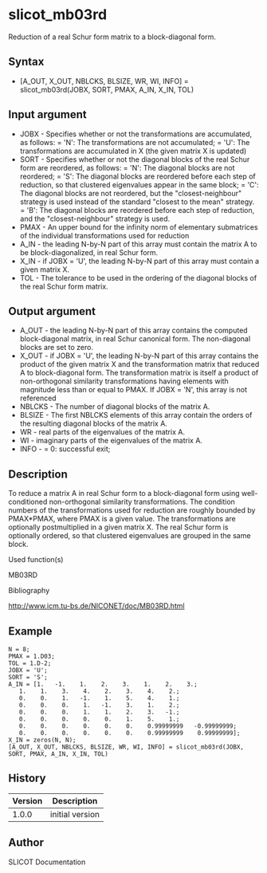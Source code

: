 

# slicot_mb03rd

Reduction of a real Schur form matrix to a block-diagonal form.

## Syntax

- [A_OUT, X_OUT, NBLCKS, BLSIZE, WR, WI, INFO] = slicot_mb03rd(JOBX, SORT, PMAX, A_IN, X_IN, TOL)

## Input argument

 - JOBX - Specifies whether or not the transformations are accumulated, as follows: = 'N':  The transformations are not accumulated; = 'U':  The transformations are accumulated in X (the given matrix X is updated)
 - SORT - Specifies whether or not the diagonal blocks of the real Schur form are reordered, as follows: = 'N':  The diagonal blocks are not reordered; = 'S':  The diagonal blocks are reordered before each step of reduction, so that clustered eigenvalues appear in the same block; = 'C':  The diagonal blocks are not reordered, but the "closest-neighbour" strategy is used instead of the standard "closest to the mean" strategy. = 'B':  The diagonal blocks are reordered before each step of reduction, and the "closest-neighbour" strategy is used.
 - PMAX - An upper bound for the infinity norm of elementary submatrices of the individual transformations used for reduction
 - A_IN - the leading N-by-N part of this array must contain the matrix A to be block-diagonalized, in real Schur form.
 - X_IN - if JOBX = 'U', the leading N-by-N part of this array must contain a given matrix X.
 - TOL - The tolerance to be used in the ordering of the diagonal blocks of the real Schur form matrix.

## Output argument

 - A_OUT - the leading N-by-N part of this array contains the computed block-diagonal matrix, in real Schur canonical form. The non-diagonal blocks are set to zero.
 - X_OUT - if JOBX = 'U', the leading N-by-N part of this array contains the product of the given matrix X and the transformation matrix that reduced A to block-diagonal form. The transformation matrix is itself a product of non-orthogonal similarity transformations having elements with magnitude less than or equal to PMAX. If JOBX = 'N', this array is not referenced
 - NBLCKS - The number of diagonal blocks of the matrix A.
 - BLSIZE - The first NBLCKS elements of this array contain the orders of the resulting diagonal blocks of the matrix A.
 - WR - real parts of the eigenvalues of the matrix A.
 - WI - imaginary parts of the eigenvalues of the matrix A.
 - INFO - = 0:  successful exit;

## Description


  <p>To reduce a matrix A in real Schur form to a block-diagonal form using well-conditioned non-orthogonal similarity transformations. The condition numbers of the transformations used for reduction are roughly bounded by PMAX*PMAX, where PMAX is a given value. The transformations are optionally postmultiplied in a given matrix X. The real Schur form is optionally ordered, so that clustered eigenvalues are grouped in the same block.</p>


Used function(s)

MB03RD

Bibliography

http://www.icm.tu-bs.de/NICONET/doc/MB03RD.html

## Example

```Nelson
N = 8;
PMAX = 1.D03;
TOL = 1.D-2;
JOBX = 'U';
SORT = 'S';
A_IN = [1.   -1.    1.    2.    3.    1.    2.    3.;
   1.    1.    3.    4.    2.    3.    4.    2.;
   0.    0.    1.   -1.    1.    5.    4.    1.;
   0.    0.    0.    1.   -1.    3.    1.    2.;
   0.    0.    0.    1.    1.    2.    3.   -1.;
   0.    0.    0.    0.    0.    1.    5.    1.;
   0.    0.    0.    0.    0.    0.    0.99999999   -0.99999999;
   0.    0.    0.    0.    0.    0.    0.99999999    0.99999999];
X_IN = zeros(N, N);
[A_OUT, X_OUT, NBLCKS, BLSIZE, WR, WI, INFO] = slicot_mb03rd(JOBX, SORT, PMAX, A_IN, X_IN, TOL)
```

## History

|Version|Description|
|------|------|
|1.0.0|initial version|


## Author

SLICOT Documentation



